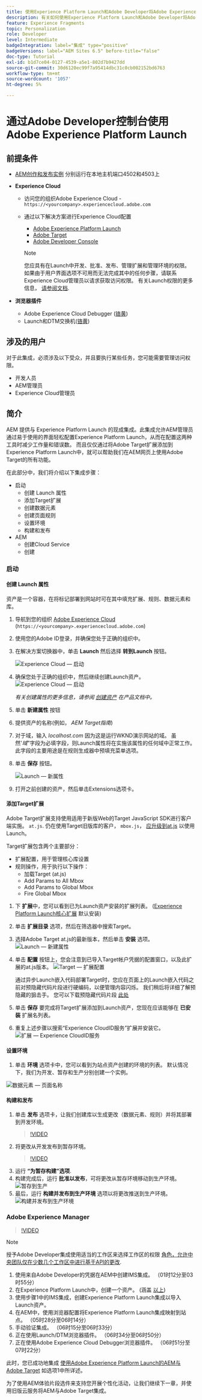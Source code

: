 ```yaml
---
title: 使用Experience Platform Launch和Adobe Developer将Adobe Experience Manager与Adobe Target集成
description: 有关如何使用Experience Platform Launch和Adobe Developer将Adobe Experience Manager与Adobe Target集成的分步演练
feature: Experience Fragments
topic: Personalization
role: Developer
level: Intermediate
badgeIntegration: label="集成" type="positive"
badgeVersions: label="AEM Sites 6.5" before-title="false"
doc-type: Tutorial
exl-id: b1d7ce04-0127-4539-a5e1-802d7b9427dd
source-git-commit: 30d6120ec99f7a95414dbc31c0cb002152bd6763
workflow-type: tm+mt
source-wordcount: '1057'
ht-degree: 5%

---
```


# 通过Adobe Developer控制台使用Adobe Experience Platform Launch

## 前提条件

* [AEM创作和发布实例](./implementation.md#set-up-aem) 分别运行在本地主机端口4502和4503上
* **Experience Cloud**
   * 访问您的组织Adobe Experience Cloud - `https://<yourcompany>.experiencecloud.adobe.com`
   * 通过以下解决方案进行Experience Cloud配置
      * [Adobe Experience Platform Launch](https://experiencecloud.adobe.com)
      * [Adobe Target](https://experiencecloud.adobe.com)
      * [Adobe Developer Console](https://developer.adobe.com/console/)

     >[!NOTE]
     >您应具有在Launch中开发、批准、发布、管理扩展和管理环境的权限。 如果由于用户界面选项不可用而无法完成其中的任何步骤，请联系Experience Cloud管理员以请求获取访问权限。 有关Launch权限的更多信息， [请参阅文档](https://experienceleague.adobe.com/docs/experience-platform/tags/admin/user-permissions.html).

* **浏览器插件**
   * Adobe Experience Cloud Debugger ([铬黄](https://chrome.google.com/webstore/detail/adobe-experience-platform/bfnnokhpnncpkdmbokanobigaccjkpob))
   * Launch和DTM交换机([铬黄](https://chrome.google.com/webstore/detail/launch-and-dtm-switch/nlgdemkdapolikbjimjajpmonpbpmipk))

## 涉及的用户

对于此集成，必须涉及以下受众，并且要执行某些任务，您可能需要管理访问权限。

* 开发人员
* AEM管理员
* Experience Cloud管理员

## 简介

AEM 提供与 Experience Platform Launch 的现成集成。此集成允许AEM管理员通过易于使用的界面轻松配置Experience Platform Launch，从而在配置这两种工具时减少工作量和错误数。 而且仅仅通过将Adobe Target扩展添加到Experience Platform Launch中，就可以帮助我们在AEM网页上使用Adobe Target的所有功能。

在此部分中，我们将介绍以下集成步骤：

* 启动
   * 创建 Launch 属性
   * 添加Target扩展
   * 创建数据元素
   * 创建页面规则
   * 设置环境
   * 构建和发布
* AEM
   * 创建Cloud Service
   * 创建

### 启动

#### 创建 Launch 属性

资产是一个容器，在将标记部署到网站时可在其中填充扩展、规则、数据元素和库。

1. 导航到您的组织 [Adobe Experience Cloud](https://experiencecloud.adobe.com/) (`https://<yourcompany>.experiencecloud.adobe.com`)
2. 使用您的Adobe ID登录，并确保您处于正确的组织中。
3. 在解决方案切换器中，单击 **Launch** 然后选择 **转到Launch** 按钮。

   ![Experience Cloud — 启动](assets/using-launch-adobe-io/exc-cloud-launch.png)

4. 确保您处于正确的组织中，然后继续创建Launch资产。
   ![Experience Cloud — 启动](assets/using-launch-adobe-io/launch-create-property.png)

   *有关创建属性的更多信息，请参阅 [创建资产](https://experienceleague.adobe.com/docs/experience-platform/tags/admin/companies-and-properties.html?lang=en#create-or-configure-a-property) 在产品文档中。*
5. 单击 **新建属性** 按钮
6. 提供资产的名称(例如， *AEM Target指南*)
7. 对于域，输入 *localhost.com* 因为这是运行WKND演示网站的域。 虽然&#39;*域*”字段为必填字段，则Launch属性将在实施该属性的任何域中正常工作。 此字段的主要用途是在规则生成器中预填充菜单选项。
8. 单击 **保存** 按钮。

   ![Launch — 新属性](assets/using-launch-adobe-io/exc-launch-property.png)

9. 打开之前创建的资产，然后单击Extensions选项卡。

#### 添加Target扩展

Adobe Target扩展支持使用适用于新版Web的Target JavaScript SDK进行客户端实施。 `at.js`. 仍在使用Target旧版库的客户， `mbox.js`， [应升级到at.js](https://experienceleague.adobe.com/docs/target-dev/developer/client-side/at-js-implementation/upgrading-from-atjs-1x-to-atjs-20.html) 以使用Launch。

Target扩展包含两个主要部分：

* 扩展配置，用于管理核心库设置
* 规则操作，用于执行以下操作：
   * 加载Target (at.js)
   * Add Params to All Mbox
   * Add Params to Global Mbox
   * Fire Global Mbox

1. 下 **扩展**&#x200B;中，您可以看到已为Launch资产安装的扩展列表。 ([Experience Platform Launch核心扩展](https://exchange.adobe.com/apps/ec/100223/adobe-launch-core-extension) 默认安装)
2. 单击 **扩展目录** 选项，然后在筛选器中搜索Target。
3. 选择Adobe Target at.js的最新版本，然后单击 **安装** 选项。
   ![Launch — 新建属性](assets/using-launch-adobe-io/launch-target-extension.png)

4. 单击 **配置** 按钮上，您会注意到已导入Target帐户凭据的配置窗口，以及此扩展的at.js版本。
   ![Target — 扩展配置](assets/using-launch-adobe-io/launch-target-extension-2.png)

   通过异步Launch嵌入代码部署Target时，您应在页面上的Launch嵌入代码之前对预隐藏代码片段进行硬编码，以便管理内容闪烁。 我们稍后将详细了解预隐藏的狙击手。 您可以下载预隐藏代码片段 [此处](assets/using-launch-adobe-io/prehiding.js)

5. 单击 **保存** 要完成将Target扩展添加到Launch资产，您现在应该能够在 **已安装** 扩展名列表。

6. 重复上述步骤以搜索“Experience CloudID服务”扩展并安装它。
   ![扩展 — Experience CloudID服务](assets/using-launch-adobe-io/launch-extension-experience-cloud.png)

#### 设置环境

1. 单击 **环境** 选项卡中，您可以看到为站点资产创建的环境的列表。 默认情况下，我们为开发、暂存和生产分别创建一个实例。

![数据元素 — 页面名称](assets/using-launch-adobe-io/launch-environment-setup.png)

#### 构建和发布

1. 单击 **发布** 选项卡，让我们创建库以生成更改（数据元素、规则）并将其部署到开发环境。
   >[!VIDEO](https://video.tv.adobe.com/v/28412?quality=12&learn=on)
2. 将更改从开发发布到暂存环境。
   >[!VIDEO](https://video.tv.adobe.com/v/28419?quality=12&learn=on)
3. 运行 **“为暂存构建”选项**.
4. 构建完成后，运行 **批准以发布**，可将更改从暂存环境移动到生产环境。
   ![暂存到生产](assets/using-launch-adobe-io/build-staging.png)
5. 最后，运行 **构建并发布到生产环境** 选项以将更改推送到生产环境。
   ![构建并发布到生产环境](assets/using-launch-adobe-io/build-and-publish.png)

### Adobe Experience Manager

>[!VIDEO](https://video.tv.adobe.com/v/28416?quality=12&learn=on)

>[!NOTE]
>
> 授予Adobe Developer集成使用适当的工作区来选择工作区的权限 [角色，允许中央团队仅在少数几个工作区中进行基于API的更改](https://experienceleague.adobe.com/docs/target/using/administer/manage-users/enterprise/configure-adobe-io-integration.html).

1. 使用来自Adobe Developer的凭据在AEM中创建IMS集成。 （01时12分至03时55分）
2. 在Experience Platform Launch中，创建一个资产。 (涵盖 [以上](#create-launch-property))
3. 使用步骤1中的IMS集成，创建Experience Platform Launch集成以导入Launch资产。
4. 在AEM中，使用浏览器配置将Experience Platform Launch集成映射到站点。 （05时28分至06时14分）
5. 手动验证集成。 （06时15分至06时33分）
6. 正在使用Launch/DTM浏览器插件。 （06时34分至06时50分）
7. 正在使用Adobe Experience Cloud Debugger浏览器插件。 （06时51分至07时22分）

此时，您已成功地集成 [使用Adobe Experience Platform Launch的AEM与Adobe Target](./using-aem-cloud-services.md#integrating-aem-target-options) 如选项1中所详述。

为了使用AEM体验片段选件来支持您开展个性化活动，让我们继续下一章，并使用旧版云服务将AEM与Adobe Target集成。
